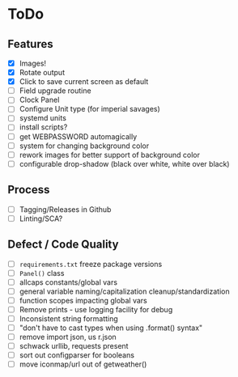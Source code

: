 # ToDo
## Features
- [x] Images!
- [x] Rotate output
- [x] Click to save current screen as default
- [ ] Field upgrade routine
- [ ] Clock Panel
- [ ] Configure Unit type (for imperial savages)
- [ ] systemd units
- [ ] install scripts?
- [ ] get WEBPASSWORD automagically
- [ ] system for changing background color
- [ ] rework images for better support of background color
- [ ] configurable drop-shadow (black over white, white over black)

## Process
- [ ] Tagging/Releases in Github
- [ ] Linting/SCA?

## Defect / Code Quality
- [ ] `requirements.txt` freeze package versions
- [ ] `Panel()` class
- [ ] allcaps constants/global vars
- [ ] general variable naming/capitalization cleanup/standardization
- [ ] function scopes impacting global vars
- [ ] Remove prints - use logging facility for debug
- [ ] Inconsistent string formatting
- [ ] "don't have to cast types when using .format() syntax"
- [ ] remove import json, us r.json
- [ ] schwack urllib, requests present
- [ ] sort out configparser for booleans
- [ ] move iconmap/url out of getweather()